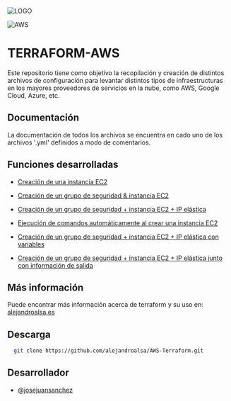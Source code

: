 ![LOGO](https://user-images.githubusercontent.com/67869168/221359506-18643ddb-b786-4f64-8ada-f6e0b25f744d.svg)

![AWS](https://user-images.githubusercontent.com/67869168/221365950-b0e9b133-1ebf-46e0-a1ab-358219180d04.svg)

# TERRAFORM-AWS

Este repositorio tiene como objetivo la recopilación y creación de distintos archivos de configuración para levantar distintos tipos de infraestructuras en los mayores proveedores de servicios en la nube, como AWS, Google Cloud, Azure, etc.

## Documentación

La documentación de todos los archivos se encuentra en cado uno de los archivos '.yml' definidos a modo de comentarios.
## Funciones desarrolladas

- [Creación de una instancia EC2](https://github.com/alejandroalsa/AWS-Terraform/tree/master/Instancia-EC2)

- [Creación de un grupo de seguridad & instancia EC2](https://github.com/alejandroalsa/AWS-Terraform/tree/master/Grupo%20de%20seguridad%20%2B%20instancia-EC2)

- [Creación de un grupo de seguridad + instancia EC2 + IP elástica](https://github.com/alejandroalsa/AWS-Terraform/tree/master/Grupo%20de%20seguridad%20%2B%20instancia-EC2%20%2B%20IP%20el%C3%A1stica)

- [Ejecución de comandos automáticamente al crear una instancia EC2](https://github.com/alejandroalsa/AWS-Terraform/tree/master/Ejecuci%C3%B3n%20de%20comandos)

- [Creación de un grupo de seguridad + instancia EC2 + IP elástica con variables](https://github.com/alejandroalsa/AWS-Terraform/tree/master/Uso%20de%20variables)

- [Creación de un grupo de seguridad + instancia EC2 + IP elástica junto con información de salida](https://github.com/alejandroalsa/AWS-Terraform/tree/master/Informaci%C3%B3n%20de%20salida)


## Más información

Puede encontrar más información acerca de terraform y su uso en: [alejandroalsa.es](#)
## Descarga

```bash
  git clone https://github.com/alejandroalsa/AWS-Terraform.git
```
    
## Desarrollador

- [@josejuansanchez](https://github.com/josejuansanchez/terraform-aws)
